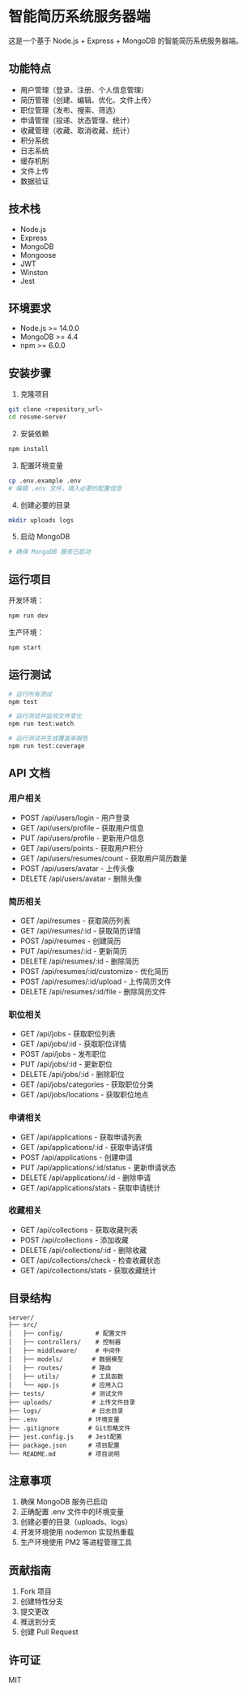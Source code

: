 # 智能简历系统服务器端

这是一个基于 Node.js + Express + MongoDB 的智能简历系统服务器端。

## 功能特点

- 用户管理（登录、注册、个人信息管理）
- 简历管理（创建、编辑、优化、文件上传）
- 职位管理（发布、搜索、筛选）
- 申请管理（投递、状态管理、统计）
- 收藏管理（收藏、取消收藏、统计）
- 积分系统
- 日志系统
- 缓存机制
- 文件上传
- 数据验证

## 技术栈

- Node.js
- Express
- MongoDB
- Mongoose
- JWT
- Winston
- Jest

## 环境要求

- Node.js >= 14.0.0
- MongoDB >= 4.4
- npm >= 6.0.0

## 安装步骤

1. 克隆项目
```bash
git clone <repository_url>
cd resume-server
```

2. 安装依赖
```bash
npm install
```

3. 配置环境变量
```bash
cp .env.example .env
# 编辑 .env 文件，填入必要的配置信息
```

4. 创建必要的目录
```bash
mkdir uploads logs
```

5. 启动 MongoDB
```bash
# 确保 MongoDB 服务已启动
```

## 运行项目

开发环境：
```bash
npm run dev
```

生产环境：
```bash
npm start
```

## 运行测试

```bash
# 运行所有测试
npm test

# 运行测试并监视文件变化
npm run test:watch

# 运行测试并生成覆盖率报告
npm run test:coverage
```

## API 文档

### 用户相关

- POST /api/users/login - 用户登录
- GET /api/users/profile - 获取用户信息
- PUT /api/users/profile - 更新用户信息
- GET /api/users/points - 获取用户积分
- GET /api/users/resumes/count - 获取用户简历数量
- POST /api/users/avatar - 上传头像
- DELETE /api/users/avatar - 删除头像

### 简历相关

- GET /api/resumes - 获取简历列表
- GET /api/resumes/:id - 获取简历详情
- POST /api/resumes - 创建简历
- PUT /api/resumes/:id - 更新简历
- DELETE /api/resumes/:id - 删除简历
- POST /api/resumes/:id/customize - 优化简历
- POST /api/resumes/:id/upload - 上传简历文件
- DELETE /api/resumes/:id/file - 删除简历文件

### 职位相关

- GET /api/jobs - 获取职位列表
- GET /api/jobs/:id - 获取职位详情
- POST /api/jobs - 发布职位
- PUT /api/jobs/:id - 更新职位
- DELETE /api/jobs/:id - 删除职位
- GET /api/jobs/categories - 获取职位分类
- GET /api/jobs/locations - 获取职位地点

### 申请相关

- GET /api/applications - 获取申请列表
- GET /api/applications/:id - 获取申请详情
- POST /api/applications - 创建申请
- PUT /api/applications/:id/status - 更新申请状态
- DELETE /api/applications/:id - 删除申请
- GET /api/applications/stats - 获取申请统计

### 收藏相关

- GET /api/collections - 获取收藏列表
- POST /api/collections - 添加收藏
- DELETE /api/collections/:id - 删除收藏
- GET /api/collections/check - 检查收藏状态
- GET /api/collections/stats - 获取收藏统计

## 目录结构

```
server/
├── src/
│   ├── config/         # 配置文件
│   ├── controllers/    # 控制器
│   ├── middleware/     # 中间件
│   ├── models/        # 数据模型
│   ├── routes/        # 路由
│   ├── utils/         # 工具函数
│   └── app.js         # 应用入口
├── tests/             # 测试文件
├── uploads/           # 上传文件目录
├── logs/              # 日志目录
├── .env              # 环境变量
├── .gitignore        # Git忽略文件
├── jest.config.js    # Jest配置
├── package.json      # 项目配置
└── README.md         # 项目说明
```

## 注意事项

1. 确保 MongoDB 服务已启动
2. 正确配置 .env 文件中的环境变量
3. 创建必要的目录（uploads、logs）
4. 开发环境使用 nodemon 实现热重载
5. 生产环境使用 PM2 等进程管理工具

## 贡献指南

1. Fork 项目
2. 创建特性分支
3. 提交更改
4. 推送到分支
5. 创建 Pull Request

## 许可证

MIT 